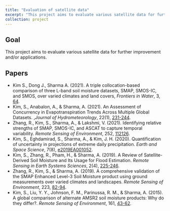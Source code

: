 ```yaml
---
title: "Evaluation of satellite data"
excerpt: "This project aims to evaluate various satellite data for further improvement and/or applications."
collection: project
---
```

## Goal
This project aims to evaluate various satellite data for further improvement and/or applications.

## Papers
* Kim S., Dong J., Sharma A. (2021). A triple collocation-based comparison of three L-band soil moisture datasets, SMAP, SMOS-IC, and SMOS, over varied climates and land covers, <i>Frontiers in Water</i>, 3, <a href="https://steelpl.github.io/publication/2021-06-28-paper-FronWat" target="_blank" rel="noopener noreferrer">64</a>.
* Kim, S., Anabalon, A., & Sharma, A. (2021). An Assessment of Concurrency in Evapotranspiration Trends Across Multiple Global Datasets. ,<i>Journal of Hydrometeorology</i>, 22(1), <a href="https://steelpl.github.io/publication/2020-11-13-paper-JHM" target="_blank" rel="noopener noreferrer">231-244</a>.
* Zhang, R., Kim, S., Sharma, A., & Lakshmi, V. (2021). Identifying relative strengths of SMAP, SMOS-IC, and ASCAT to capture temporal variability. <i>Remote Sensing of Environment</i>, 252, <a href="https://steelpl.github.io/publication/2020-10-14-paper-RSE" target="_blank" rel="noopener noreferrer">112126</a>.
* Kim, S., Eghdamirad, S., Sharma, A., & Kim, J. H. (2020). Quantification of uncertainty in projections of extreme daily precipitation. <i>Earth and Space Science</i>, 7(8), <a href="https://steelpl.github.io/publication/2020-07-15-paper-ESS" target="_blank" rel="noopener noreferrer">e2019EA001052</a>.
* Kim, S., Zhang, R., Pham, H., & Sharma, A. (2019). A Review of Satellite-Derived Soil Moisture and Its Usage for Flood Estimation. <i>Remote Sensing in Earth Systems Sciences</i>, 2(4), <a href="https://steelpl.github.io/publication/2019-11-13-paper-RSESS" target="_blank" rel="noopener noreferrer">225-246</a>.
* Zhang, R., Kim, S., & Sharma, A. (2019). A comprehensive validation of the SMAP Enhanced Level-3 Soil Moisture product using ground measurements over varied climates and landscapes. <i>Remote Sensing of Environment</i>, 223, <a href="https://steelpl.github.io/publication/2019-03-15-paper-RSE" target="_blank" rel="noopener noreferrer">82-94</a>.
* Kim, S., Liu, Y. Y., Johnson, F. M., Parinussa, R. M., & Sharma, A. (2015). A global comparison of alternate AMSR2 soil moisture products: Why do they differ?. <i>Remote Sensing of Environment</i>, 161, <a href="https://steelpl.github.io/publication/2015-05-01-paper-RSE" target="_blank" rel="noopener noreferrer">43-62</a>.